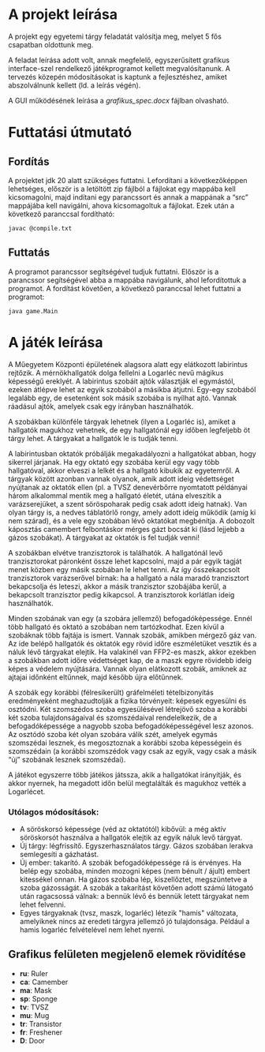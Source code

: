 # A projekt leírása

A projekt egy egyetemi tárgy feladatát valósítja meg, melyet 5 fős csapatban oldottunk meg.

A feladat leírása adott volt, annak megfelelő, egyszerűsített grafikus interface-szel rendelkező játékprogramot kellett megvalósítanunk. A tervezés közepén módosításokat is kaptunk a fejlesztéshez, amiket abszolválnunk kellett (ld. a leírás végén).

A GUI működésének leírása a *grafikus_spec.docx* fájlban olvasható.

# Futtatási útmutató

## Fordítás
A projektet jdk 20 alatt szükséges futtatni. Lefordítani a következőképpen lehetséges, először
is a letöltött zip fájlból a fájlokat egy mappába kell kicsomagolni, majd indítani egy
parancssort és annak a mappának a “src” mappájába kell navigálni, ahova kicsomagoltuk a fájlokat.
Ezek után a következő paranccsal fordítható:

```javac @compile.txt```

## Futtatás
A programot parancssor segítségével tudjuk futtatni. Először is a parancssor segítségével abba
a mappába navigálunk, ahol lefordítottuk a programot. A fordítást követően, a következő paranccsal lehet futtatni a programot:

```java game.Main```

# A játék leírása

A Műegyetem Központi épületének alagsora alatt egy elátkozott labirintus rejtőzik. A mérnökhallgatók dolga fellelni a Logarléc nevű mágikus képességű ereklyét. A labirintus szobáit ajtók választják el egymástól, ezeken átlépve lehet az egyik szobából a másikba átjutni. Egy-egy szobából legalább egy, de esetenként sok másik szobába is nyílhat ajtó. Vannak ráadásul ajtók, amelyek csak egy irányban használhatók.

A szobákban különféle tárgyak lehetnek (ilyen a Logarléc is), amiket a hallgatók magukhoz vehetnek, de egy hallgatónál egy időben legfeljebb öt tárgy lehet. A tárgyakat a hallgatók le is tudják tenni.

A labirintusban oktatók próbálják megakadályozni a hallgatókat abban, hogy sikerrel járjanak. Ha egy oktató egy szobába kerül egy vagy több hallgatóval, akkor elveszi a lelkét és a hallgató kibukik az egyetemről. A tárgyak között azonban vannak olyanok, amik adott ideig védettséget nyújtanak az oktatók ellen (pl. a TVSZ denevérbőrre nyomtatott példányai három alkalommal mentik meg a hallgató életét, utána elveszítik a varázserejüket, a szent söröspoharak pedig csak adott ideig hatnak). Van olyan tárgy is, a nedves táblatörlő rongy, amely adott ideig működik (amíg ki nem szárad), és a vele egy szobában lévő oktatókat megbénítja. A dobozolt káposztás camembert felbontáskor mérges gázt bocsát ki (lásd lejjebb a gázos szobákat). A tárgyakat az oktatók is fel tudják venni!

A szobákban elvétve tranzisztorok is találhatók. A hallgatónál levő tranzisztorokat páronként össze lehet kapcsolni, majd a pár egyik tagját menet közben egy másik szobában le lehet tenni. Az így összekapcsolt tranzisztorok varázserővel bírnak: ha a hallgató a nála maradó tranzisztort bekapcsolja és leteszi, akkor a másik tranzisztor szobájába kerül, a bekapcsolt tranzisztor pedig kikapcsol. A tranzisztorok korlátlan ideig használhatók.

Minden szobának van egy (a szobára jellemző) befogadóképessége. Ennél több hallgató és oktató a szobában nem tartózkodhat. Ezen kívül a szobáknak több fajtája is ismert. Vannak szobák, amikben mérgező gáz van. Az ide belépő hallgatók és oktatók egy rövid időre eszméletüket vesztik és a náluk lévő tárgyakat elejtik. Ha valakinél van FFP2-es maszk, akkor ezekben a szobákban adott időre védettséget kap, de a maszk egyre rövidebb ideig képes a védelem nyújtására. Vannak olyan elátkozott szobák, amiknek az ajtajai időnként eltűnnek, majd később újra előtűnnek.

A szobák egy korábbi (félresikerült) gráfelméleti tételbizonyítás eredményeként meghazudtolják a fizika törvényeit: képesek egyesülni és osztódni. Két szomszédos szoba egyesülésével létrejövő szoba a korábbi két szoba tulajdonságaival és szomszédaival rendelelkezik, de a befogadóképessége a nagyobb szoba befogadóképességével lesz azonos. Az osztódó szoba két olyan szobára válik szét, amelyek egymás szomszédai lesznek, és megosztoznak a korábbi szoba képességein és szomszédain (a korábbi szomszédok vagy csak az egyik, vagy csak a másik “új” szobának lesznek szomszédai).

A játékot egyszerre több játékos játssza, akik a hallgatókat irányítják, és akkor nyernek, ha megadott időn belül megtalálták és magukhoz vették a Logarlécet.

### Utólagos módosítások:

- A söröskorsó képessége (véd az oktatótól) kibővül: a még aktív söröskorsót használva a hallgatók elejtik az egyik náluk levő tárgyat.
- Új tárgy: légfrissítő. Egyszerhasználatos tárgy. Gázos szobában lerakva semlegesíti a gázhatást.
- Új ember: takarító. A szobák befogadóképessége rá is érvényes. Ha belép egy szobába, minden mozogni képes (nem bénult / ájult) embert kitessékel onnan. Ha gázos szobába lép, kiszellőztet, megszüntetve a szoba gázosságát. A szobák a takarítást követően adott számú látogató után ragacsossá válnak: a bennük lévő és bennük letett tárgyakat nem lehet felvenni. 
- Egyes tárgyaknak (tvsz, maszk, logarléc) létezik "hamis" változata, amelyiknek nincs az eredeti tárgyra jellemző jó tulajdonsága. Például a hamis logarléc felvételével nem lehet nyerni.

## Grafikus felületen megjelenő elemek rövidítése
- **ru**: Ruler
- **ca**: Camember
- **ma**: Mask
- **sp**: Sponge
- **tv**: TVSZ
- **mu**: Mug
- **tr**: Transistor
- **fr**: Freshener
- **D**: Door
